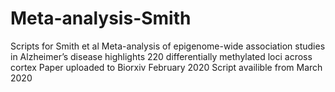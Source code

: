 # Meta-analysis-Smith
Scripts for Smith et al Meta-analysis of epigenome-wide association studies in Alzheimer’s disease highlights 220 differentially methylated loci across cortex
Paper uploaded to Biorxiv February 2020
Script availible from March 2020
